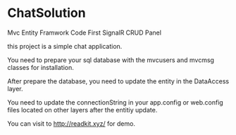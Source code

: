 # ChatSolution
Mvc Entity Framwork Code First SignalR CRUD Panel

this project is a simple chat application.

You need to prepare your sql database with the mvcusers and mvcmsg classes for installation.

After prepare the database, you need to update the entity in the DataAccess layer.

You need to update the connectionString in your app.config or web.config files located on other layers after the entitiy update.

You can visit to http://readkit.xyz/ for demo.
